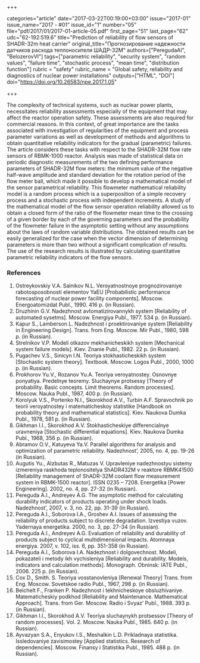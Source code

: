 +++

categories="article"
date="2017-03-22T00:19:00+03:00"
issue="2017-01"
issue_name="2017 - #01"
issue_id="1"
number="05"
file="pdf/2017/01/2017-01-article-05.pdf"
first_page="51"
last_page="62"
udc="62-192:519.6"
title="Prediction of reliability of flow sensors of SHADR-32m heat carrier"
original_title="Прогнозирование надежности датчиков расхода теплоносителя ШАДР-32M"
authors=["PeregudaAI", "BelozerovVI"]
tags=["parametric reliability", "security system", "random values", "failure time", "stochastic process", "mean time", "distribution function"]
rubric = "safety"
rubric_name = "Global safety, reliability and diagnostics of nuclear power installations"
outputs=["HTML", "DOI"]
doi="https://doi.org/10.26583/npe.2017.1.05"

+++

The complexity of technical systems, such as nuclear power plants, necessitates reliability assessments especially of the equipment that may affect the reactor operation safety. These assessments are also required for commercial reasons. In this context, of great importance are the tasks associated with investigation of regularities of the equipment and process parameter variations as well as development of methods and algorithms to obtain quantitative reliability indicators for the gradual (parametric) failures. The article considers these tasks with respect to the SHADR-32M flow rate sensors of RBMK-1000 reactor. Analysis was made of statistical data on periodic diagnostic measurements of the two defining performance parameters of SHADR-32M flow meters: the minimum value of the negative half-wave amplitude and standard deviation for the rotation period of the flow meter ball, which made it possible to develop a mathematical model of the sensor parametrical reliability. This flowmeter mathematical reliability model is a random process which is a superposition of a simple recovery process and a stochastic process with independent increments. A study of the mathematical model of the flow sensor operation reliability allowed us to obtain a closed form of the ratio of the flowmeter mean time to the crossing of a given border by each of the governing parameters and the probability of the flowmeter failure in the asymptotic setting without any assumptions about the laws of random variable distributions. The obtained results can be easily generalized for the case when the vector dimension of determining parameters is more than two without a significant complication of results. The use of the research results is illustrated by calculating quantitative parametric reliability indicators of the flow sensors.

### References

1. Ostreykovskiy V.A. Salnikov N.L. Veroyatnostnoye prognozirovaniye rabotosposobnosti elementov YaEU [Probabilistic performance forecasting of nuclear power facility components]. Moscow. Energoatomizdat Publ., 1990. 416 p. (in Russian).
2. Druzhinin G.V. Nadezhnost avtomatizirovannykh system [Reliability of automated sysetms]. Moscow. Energiya Publ., 1977. 534 p. (in Russian).
3. Kapur S., Lamberson L. Nadezhnost i proektirovaniye system [Reliability in Engineering Design]. Trans. from Eng. Moscow. Mir Publ., 1980, 598 p. (in Russian).
4. Strelnikov V.P. Modeli otkazov mekhanicheskikh system [Mechanical system failure models]. Kiev. Znanie Publ., 1982. 22 p. (in Russian).
5. Pugachev V.S., Sinicyn I.N. Teoriya stokhasticheskikh system [Stochastic system theory]. Textbook. Moscow. Logos Publ., 2000, 1000 p. (in Russian).
6. Prokhorov Yu.V., Rozanov Yu.A. Teoriya veroyatnostey. Osnovnye ponyatiya. Predelnye teoremy. Sluchaynye protsessy [Theory of probability. Basic concepts. Limit theorems. Random processes]. Moscow. Nauka Publ., 1987, 400 p. (in Russian).
7. Korolyuk V.S., Portenko N.I., Skorokhod A.V., Turbin A.F. Spravochnik po teorii veroyatnostey i matematicheskoy statistike [Handbook on probability theory and mathematical statistics]. Kiev. Naukova Dumka Publ., 1978, 581 p. (in Russian).
8. Gikhman I.I., Skorokhod A.V. Stokhasticheskiye differencialnye uravneniya [Stochastic differential equations]. Kiev. Naukova Dumka Publ., 1968, 356 p. (in Russian).
9. Abramov O.V., Katuyeva Ya.V. Parallel algorithms for analysis and optimization of parametric reliability. Nadezhnost’, 2005, no. 4, pp. 19-26 (in Russian).
10. Augutis Yu., Alzbutas R., Matuzas V. Upravleniye nadezhnostyu sistemy izmereniya raskhoda teplonositelya ShADR432M v reaktore RBMK41500 [Reliability management of ShADR-32M coolant flow measurement system in RBMK-1500 reactor]. ISSN 0235 – 7208. Energetika [Power Engineering]. 2002, no. 4, pp. 27-32 (in Russian).
11. Pereguda A.I., Andreyev A.G. The asymptotic method for calculating durability indicators of products operating under shock loads. Nadezhnost’, 2007, v. 3, no. 22, pp. 31-39 (in Russian).
12. Pereguda A.I., Soborova I.A., Groshev A.I. Issues of assessing the reliability of products subject to discrete degradation. Izvestiya vuzov. Yadernaya energetika. 2000, no. 3, pp. 27-34 (in Russian).
13. Pereguda A.I., Andreyev A.G. Evaluation of reliability and durability of products subject to cyclical multidimensional impacts. Atomnaya energiya. 2007, v. 102, iss. 6, pp. 351-358 (in Russian).
14. Pereguda A.I., Soborova I.A. Nadezhnost i dolgovechnost. Modeli, pokazateli i metody ikh vychisleniya [Reliability and durability. Models, indicators and calculation methods]. Monograph. Obninsk: IATE Publ., 2006. 225 p. (in Russian).
15. Cox D., Smith. S. Teoriya vosstanovleniya [Renewal Theory] Trans. from Eng. Moscow. Sovetskoe radio Publ., 1967, 298 p. (in Russian).
16. Beichelt F., Franken P. Nadezhnost i tekhnicheskoye obsluzhivaniye. Matematicheskiy podkhod [Reliability and Maintenance. Mathematical Approach]. Trans. from Ger. Moscow. Radio i Svyaz’ Publ., 1988. 393 p. (in Russian).
17. Gikhman I.I., Skorokhod A.V. Teoriya sluchaynykh protsessov [Theory of random processes]. Vol. 2. Moscow. Nauka Publ., 1985. 640 p. (in Russian).
18. Ayvazyan S.A., Enyukov I.S., Meshalkin L.D. Prikladnaya statistika. Issledovaniye zavisimostey [Applied statistics. Research of dependencies]. Moscow. Finansy i Statistika Publ., 1985. 488 p. (in Russian).